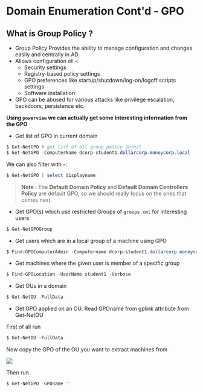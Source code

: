 # **Domain Enumeration Cont'd - GPO**

## **What is Group Policy ?**

- Group Policy Provides the ability to manage configuration and changes easily and centrally in AD.
- Allows configuration of -:
	- Security settings
	- Registry-based policy settings
	- GPO preferences like startup/shutdown/log-on/logoff scripts settings
	- Software installation
- GPO can be abused for various attacks like privilege escalation, backdoors, persistence etc.

**Using `powerview` we can actually get some Interesting information from the GPO**

- Get list of GPO in current domain

```powershell
$ Get-NetGPO # get list of all group policy object
$ Get-NetGPO -ComputerName dcorp-student1.dollarcorp.moneycorp.local
```

We can also filter with -:

```powershell
$ Get-NetGPO | select displayname
```

> **Note :** The **Default Domain Policy** and **Default Domain Controllers Policy** are default GPO, so we should really focus on the ones that comes next.


- Get GPO(s) which use restricted Groups of `groups.xml` for interesting users

```powershell
$ Get-NetGPOGroup
```

- Get users which are in a local group of a machine using GPO

```powershell
$ Find-GPOComputerAdmin -Computername dcorp-student1.dollarcorp.moneycorp.local
```

- Get machines where the given user is member of a specific group

```powershell
$ Find-GPOLocation -UserName student1 -Verbose
```

- Get OUs in a domain

```powershell
$ Get-NetOU -FullData
```

- Get GPO applied on an OU. Read GPOname from gplink attribute from Get-NetOU

First of all run 

```powershell
$ Get-NetOU -FullData
```

Now copy the GPO of the OU you want to extract machines from

![](https://i.imgur.com/DGySe2D.png)

Then run

```powershell
$ Get-NetGPO -GPOname ''
```